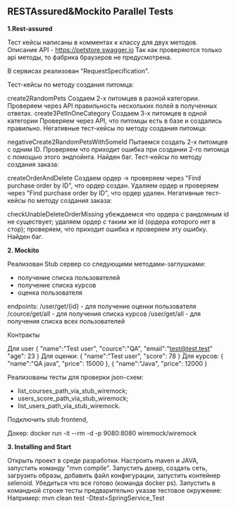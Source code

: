 RESTAssured&Mockito Parallel Tests
-

__1.Rest-assured__

Тест кейсы написаны в комментах к классу для двух методов. Описание API - https://petstore.swagger.io Так как проверяются только api методы, то фабрика браузеров не предусмотрена.

В сервисах реализован "RequestSpecification".

Тест-кейсы по методу создания питомца:

create2RandomPets
Создаем 2-х питомцев в разной категории.
Проверяем через API правильность нескольких полей в полученных ответах.
create3PetInOneCategory
Создаем 3-х питомцев в одной категории
Проверяем через API, что питомцы есть в базе и создались правильно.
Негативные тест-кейсы по методу создания питомца:

negativeCreate2RandomPetsWithSomeId
Пытаемся создать 2-х питомцев c одним ID.
Проверяем что приходит ошибка при создании 2-го питомца c помощью этого эндпойнта. Найден баг.
Тест-кейсы по методу создания заказа:

createOrderAndDelete
Создаем ордер -> проверяем через "Find purchase order by ID", что ордер создан.
Удаляем ордер и проверяем через "Find purchase order by ID", что ордер удален.
Негативные тест-кейсы по методу создания заказа:

checkUnableDeleteOrderMissing
убеждаемся что ордера с рандомным id не существует;
удаляем ордер с таким же id (ордера которого нет в стор);
проверяем, что приходит ошибка и проверяем эту ошибку. Найден баг.


__2. Mockito__

Реализован Stub сервер со следующими методами-заглушками:
- получение списка пользователей
- получение списка курсов
- оценка пользователя

endpoints:
/user/get/{id} - для получение оценки пользователя
/cource/get/all - для получения списка курсов
/user/get/all - для получения списка всех пользователей

Контракты

Для user { "name":"Test user", "cource":"QA", "email":"test@test.test" "age": 23 }
Для оценки: { "name":"Test user", "score": 78 }
Для курсов: { "name":"QA java", "price": 15000 }, { "name":"Java", "price": 12000 }

Реализованы тесты для проверки json-cхем:
* list_courses_path_via_stub_wiremock;
* users_score_path_via_stub_wiremock;
* list_users_path_via_stub_wiremock.

Подключить stub frontend,

Докер: docker run -it --rm -d -p 9080:8080 wiremock/wiremock

__3. Installing and Start__

Открыть проект в среде разработки.
Настроить maven и JAVA, запустить команду "mvn compile".
Запустить докер, создать сеть, загрузить образы, добавить файл конфигурации, запустить контейнер selenoid.
Убедиться что все готово (команда docker ps).
Запустить в командной строке тесты предварительно указав тестовое окружение:
Например:
mvn clean test -Dtest=SpringService_Test
